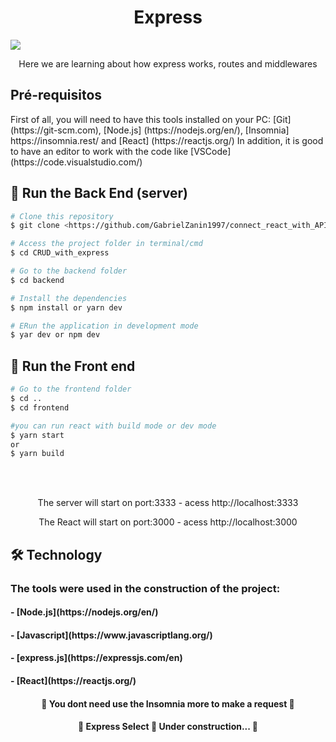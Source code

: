 <h1 align="center">Express</h1> 
<img src="https://img.shields.io/static/v1?label=Blog&message=Zanin&color=7159c1&style=for-the-badge&logo=ghost"/>

<p align="center">Here we are learning about how express works, routes and middlewares</p>

<h2> Pré-requisitos </h2>

<p>First of all, you will need to have this tools installed on your PC:
[Git] (https://git-scm.com), [Node.js] (https://nodejs.org/en/), [Insomnia] https://insomnia.rest/ and [React] (https://reactjs.org/)
In addition, it is good to have an editor to work with the code like [VSCode] (https://code.visualstudio.com/) </p>

<h2> 🎲 Run the Back End (server) </h2>

```bash
# Clone this repository
$ git clone <https://github.com/GabrielZanin1997/connect_react_with_API.git>

# Access the project folder in terminal/cmd
$ cd CRUD_with_express

# Go to the backend folder
$ cd backend

# Install the dependencies
$ npm install or yarn dev

# ERun the application in development mode
$ yar dev or npm dev
```

<h2> 🎲 Run the Front end </h2>

```bash
# Go to the frontend folder
$ cd ..
$ cd frontend

#you can run react with build mode or dev mode
$ yarn start
or
$ yarn build
```

<br/>
<br/>

<p align="center" color="#FF0000"> The server will start on port:3333 - acess http://localhost:3333 </p>
<p align="center" color="#FF0000"> The React will start on port:3000 - acess http://localhost:3000 </p>

<h2> 🛠 Technology </h2>

<h3> The tools were used in the construction of the project: </h3>

<h4> - [Node.js](https://nodejs.org/en/) </h4>
<h4> - [Javascript](https://www.javascriptlang.org/) </h4>
<h4> - [express.js](https://expressjs.com/en) </h4>
<h4> - [React](https://reactjs.org/) </h4>

<h4 align="center">🎉 You dont need use the Insomnia more to make a request 🎉</h4>

<h4 align="center"> 
	🚧  Express Select 🚀 Under construction...  🚧
</h4>

